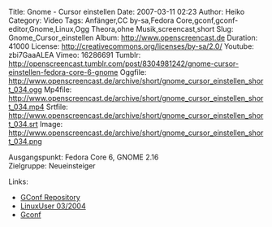 Title: Gnome - Cursor einstellen
Date: 2007-03-11 02:23
Author: Heiko
Category: Video
Tags: Anfänger,CC by-sa,Fedora Core,gconf,gconf-editor,Gnome,Linux,Ogg Theora,ohne Musik,screencast,short
Slug: Gnome_Cursor_einstellen
Album: http://www.openscreencast.de
Duration: 41000
License: http://creativecommons.org/licenses/by-sa/2.0/
Youtube: zbi7GaaALEA
Vimeo: 16286691
Tumblr: http://openscreencast.tumblr.com/post/8304981242/gnome-cursor-einstellen-fedora-core-6-gnome
Oggfile: http://www.openscreencast.de/archive/short/gnome_cursor_einstellen_short_034.ogg
Mp4file: http://www.openscreencast.de/archive/short/gnome_cursor_einstellen_short_034.mp4
Srtfile: http://www.openscreencast.de/archive/short/gnome_cursor_einstellen_short_034.srt
Image: http://www.openscreencast.de/archive/short/gnome_cursor_einstellen_short_034.png

Ausgangspunkt: Fedora Core 6, GNOME 2.16  
Zielgruppe: Neueinsteiger  

Links:

  * [GConf Repository](http://www.gnome.org/learn/admin-guide/latest/gconf-24.html)
  * [LinuxUser 03/2004](http://www.linux-user.de/ausgabe/2004/03/028-gconf/index.html)
  * [Gconf](http://en.wikipedia.org/wiki/Gconf)

